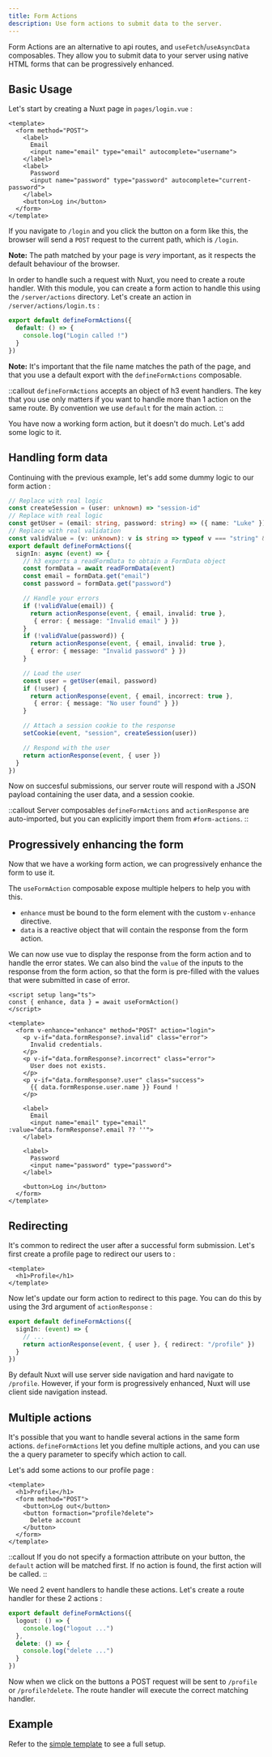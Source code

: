 ```yaml
---
title: Form Actions
description: Use form actions to submit data to the server.
---
```


Form Actions are an alternative to api routes, and `useFetch`/`useAsyncData` composables.
They allow you to submit data to your server using native HTML forms that can be progressively enhanced.

## Basic Usage

Let's start by creating a Nuxt page in `pages/login.vue` :

```vue [pages/login.vue]
<template>
  <form method="POST">
    <label>
      Email
      <input name="email" type="email" autocomplete="username">
    </label>
    <label>
      Password
      <input name="password" type="password" autocomplete="current-password">
    </label>
    <button>Log in</button>
  </form>
</template>
```

If you navigate to `/login` and you click the button on a form like this, the browser will send a `POST` request to the current path, which is `/login`.

**Note:** The path matched by your page is *very* important, as it respects the default behaviour of the browser.

In order to handle such a request with Nuxt, you need to create a route handler. With this module, you can create a form action to handle this using the `/server/actions` directory. Let's create an action in `/server/actions/login.ts` :

```ts [/server/actions/login.ts]
export default defineFormActions({
  default: () => {
    console.log("Login called !")
  }
})
```

**Note:** It's important that the file name matches the path of the page, and that you use a default export with the `defineFormActions` composable.

::callout
`defineFormActions` accepts an object of h3 event handlers. The key that you use only matters if you want to handle more than 1 action on the same route. By convention we use `default` for the main action.
::

You have now a working form action, but it doesn't do much. Let's add some logic to it.

## Handling form data

Continuing with the previous example, let's add some dummy logic to our form action :

```ts [/server/actions/login.ts]
// Replace with real logic
const createSession = (user: unknown) => "session-id"
// Replace with real logic
const getUser = (email: string, password: string) => ({ name: "Luke" })
// Replace with real validation
const validValue = (v: unknown): v is string => typeof v === "string" && v.length > 0
export default defineFormActions({
  signIn: async (event) => {
    // h3 exports a readFormData to obtain a FormData object
    const formData = await readFormData(event)
    const email = formData.get("email")
    const password = formData.get("password")

    // Handle your errors
    if (!validValue(email)) {
      return actionResponse(event, { email, invalid: true },
       { error: { message: "Invalid email" } })
    }
    if (!validValue(password)) {
      return actionResponse(event, { email, invalid: true }, 
      { error: { message: "Invalid password" } })
    }

    // Load the user
    const user = getUser(email, password)
    if (!user) {
      return actionResponse(event, { email, incorrect: true }, 
       { error: { message: "No user found" } })
    }

    // Attach a session cookie to the response
    setCookie(event, "session", createSession(user))

    // Respond with the user
    return actionResponse(event, { user })
  }
})
```

Now on succesful submissions, our server route will respond with a JSON payload containing the user data, and a session cookie.

::callout
Server composables `defineFormActions` and `actionResponse` are auto-imported, but you can explicitly import them from `#form-actions`.
::

## Progressively enhancing the form

Now that we have a working form action, we can progressively enhance the form to use it.

The `useFormAction` composable expose multiple helpers to help you with this.

- `enhance` must be bound to the form element with the custom `v-enhance` directive.
- `data` is a reactive object that will contain the response from the form action.

We can now use vue to display the response from the form action and to handle the error states. We can also bind the `value` of the inputs to the response from the form action, so that the form is pre-filled with the values that were submitted in case of error.

```vue [/pages/login.vue]
<script setup lang="ts">
const { enhance, data } = await useFormAction()
</script>

<template>
  <form v-enhance="enhance" method="POST" action="login">
    <p v-if="data.formResponse?.invalid" class="error">
      Invalid credentials.
    </p>
    <p v-if="data.formResponse?.incorrect" class="error">
      User does not exists.
    </p>
    <p v-if="data.formResponse?.user" class="success">
      {{ data.formResponse.user.name }} Found !
    </p>

    <label>
      Email
      <input name="email" type="email" :value="data.formResponse?.email ?? ''">
    </label>

    <label>
      Password
      <input name="password" type="password">
    </label>

    <button>Log in</button>
  </form>
</template>
```

## Redirecting

It's common to redirect the user after a successful form submission.
Let's first create a profile page to redirect our users to :

```vue [pages/profile.vue]
<template>
  <h1>Profile</h1>
</template>
```

Now let's update our form action to redirect to this page. You can do this by using the 3rd argument of `actionResponse` :

```ts [/server/actions/login.ts]
export default defineFormActions({
  signIn: (event) => {
    // ...
    return actionResponse(event, { user }, { redirect: "/profile" })
  }
})
```

By default Nuxt will use server side navigation and hard navigate to `/profile`. However, if your form is progressively enhanced, Nuxt will use client side navigation instead.

## Multiple actions

It's possible that you want to handle several actions in the same form actions.
`defineFormActions` let you define multiple actions, and you can use the a query parameter to specify which action to call.

Let's add some actions to our profile page :

```vue [pages/profile.vue]
<template>
  <h1>Profile</h1>
  <form method="POST">
    <button>Log out</button>
    <button formaction="profile?delete">
      Delete account
    </button>
  </form>
</template>
```

::callout
If you do not specify a formaction attribute on your button, the `default` action will be matched first. If no action is found, the first action will be called.
::

We need 2 event handlers to handle these actions. Let's create a route handler for these 2 actions :

```ts [/server/actions/profile.ts]
export default defineFormActions({
  logout: () => {
    console.log("logout ...")
  },
  delete: () => {
    console.log("delete ...")
  }
})
```

Now when we click on the buttons a POST request will be sent to `/profile` or `/profile?delete`. The route handler will execute the correct matching handler.

## Example

Refer to the [simple template](https://github.com/Hebilicious/form-actions-nuxt-examples/tree/simple) to see a full setup.
